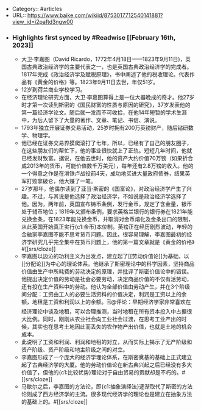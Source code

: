 - Category:: #articles
- URL:: https://www.baike.com/wikiid/8753017712540141881?view_id=i2paftd3ngw00
- ### Highlights first synced by #Readwise [[February 16th, 2023]]
    - 大卫·李嘉图（David Ricardo，1772年4月18日——1823年9月11日)，英国古典政治经济学的主要代表之一，也是英国古典政治经济学的完成者。1817年完成《政治经济学及赋税原理》，书中阐述了他的税收理论。代表作品有《黄金的价格》等。1823年9月11日去世，年仅51岁。
    - 12岁到荷兰商业学校学习。
    - 在经济理论研究方面，大卫·李嘉图算得上是一位大器晚成的奇才。他27岁时才第一次读到斯密的《国民财富的性质与原因的研究》，37岁发表他的第一篇经济学论文。随后就一发而不可收拾，在他14年短暂的学术生涯中，为后人留下了大量的著作、文章、笔记、书信、演说。
    - 1793年独立开展证券交易活动，25岁时拥有200万英镑财产，随后钻研数学、物理学。
    - 他已经在证券交易界摸爬滚打了七年，所以，已经有了自己的朋友圈子，在这些朋友们的帮忙下，他的事业很快就上了正轨。短短几年时间，他就已经发财致富。据说，在他去世时，他的资产大约价值70万镑（如果折合成2013年的货币，可能价值数千万美元），每年还有2.8万镑的收入。他的一个得意之作是在滑铁卢战役前4天，成功地买进大量政府债券，结果英军打败拿破仑，他大赚了一笔。
    - 27岁那年，他偶尔读到了亚当·斯密的《国富论》，对政治经济学产生了兴趣。不过，与其说是他选择了政治经济学，不如说是政治经济学选择了他。因为，两年前，英国宣布铸币条例，发行金币，规定了含金量，银币处于辅币地位；1819年又颁布条例，要求英格兰银行的银行券在1821年能兑换金条，在1823年能兑换金币，并取消对金币熔化及金条出口的限制，从此英国开始真正实行{c1:金币}本位制。英镑正在经历剧烈波动，年轻的金融家李嘉图不能不思考货币问题。因此，很容易理解，李嘉图最初的经济学研究几乎完全集中在货币问题上，他的第一篇文章就是《黄金的价格》#[[srs/cloze]]
    - 李嘉图以边沁的功利主义为出发点，建立起了[[劳动价值论]]为基础，以 [[分配论]]为中心的理论体系。他继承了斯密理论中的科学因素，坚持商品价值由生产中所耗费的劳动决定的原理，并批评了斯密价值论中的错误。他提出决定价值的劳动是社会必要劳动，决定商品价值的不仅有活劳动，还有投在生产资料中的劳动。他认为全部价值由劳动产生，并在3个阶级间分配：工资由工人的必要生活资料的价值决定，利润是工资以上的余额，地租是工资和利润以上的余额。🗒@评论：早期经济学家非常喜欢在经济理论中谈及地租，可以合理推测，当时地租在所有资本投入中占据很大比例。同时，刚刚从农业社会向工业社会过渡，在思考工业产出的时候，其实也在思考土地因此而丢失的农作物产出价值，也就是土地的机会成本。
    - 此说明了工资和利润、利润和地租的对立，从而实际上揭示了无产阶级和资产阶级、资产阶级和地主阶级之间的对立。
    - 李嘉图形成了一个庞大的经济学理论体系，在斯密奠基的基础上正式建立起了古典经济学的大厦。他的劳动价值论在新古典兴起之后已经没有多大价值了，但他的{c1:比较优势}理论对于自由贸易的贡献却是不朽的。#[[srs/cloze]]
    - 马歇尔之后，李嘉图的方法论，即{c1:抽象演绎法}逐渐取代了斯密的方法论则成了西方经济学的主流。很多现代经济学的理论也是建立在抽象方法的基础上的。#[[srs/cloze]]
